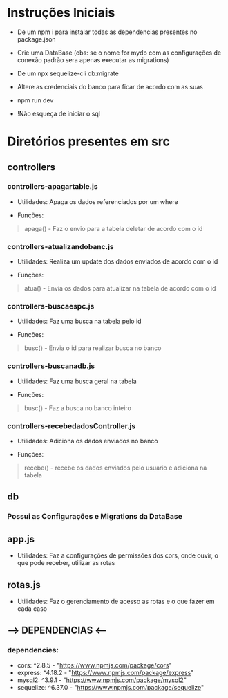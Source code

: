 # Instruções Iniciais

- De um npm i para instalar todas as dependencias presentes no package.json

- Crie uma DataBase (obs: se o nome for mydb com as configurações de conexão padrão sera apenas executar as migrations)

- De um npx sequelize-cli db:migrate

- Altere as credenciais do banco para ficar de acordo com as suas

- npm run dev 

- !Não esqueça de iniciar o sql 

# Diretórios presentes em src

## controllers

### controllers-apagartable.js

- Utilidades: Apaga os dados referenciados por um where

- Funções: 

> apaga() - Faz o envio para a tabela deletar de acordo com o id

### controllers-atualizandobanc.js

- Utilidades: Realiza um update dos dados enviados de acordo com o id

- Funções: 

> atua() - Envia os dados para atualizar na tabela de acordo com o id

### controllers-buscaespc.js

- Utilidades: Faz uma busca na tabela pelo id

- Funções:

> busc() - Envia o id para realizar busca no banco

### controllers-buscanadb.js

- Utilidades: Faz uma busca geral na tabela

- Funções:

> busc() - Faz a busca no banco inteiro

### controllers-recebedadosController.js

- Utilidades: Adiciona os dados enviados no banco

- Funções: 

> recebe() - recebe os dados enviados pelo usuario e adiciona na tabela


## db

### Possui as Configurações e Migrations da DataBase

## app.js

- Utilidades: Faz a configurações de permissões dos cors, onde ouvir, o que pode receber, utilizar as rotas

## rotas.js

- Utilidades: Faz o gerenciamento de acesso as rotas e o que fazer em cada caso

## --> DEPENDENCIAS <--

### dependencies:

- cors: ^2.8.5 - "https://www.npmjs.com/package/cors"
- express: ^4.18.2 - "https://www.npmjs.com/package/express"
- mysql2: ^3.9.1 - "https://www.npmjs.com/package/mysql2"
- sequelize: ^6.37.0 - "https://www.npmjs.com/package/sequelize"


